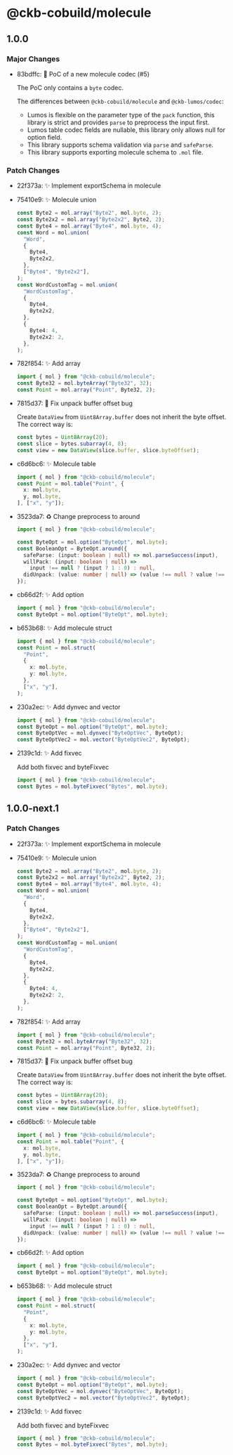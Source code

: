 # @ckb-cobuild/molecule

## 1.0.0

### Major Changes

- 83bdffc: :tada: PoC of a new molecule codec (#5)

  The PoC only contains a `byte` codec.

  The differences between `@ckb-cobuild/molecule` and `@ckb-lumos/codec`:

  - Lumos is flexible on the parameter type of the `pack` function, this
    library is strict and provides `parse` to preprocess the input first.
  - Lumos table codec fields are nullable, this library only allows null
    for option field.
  - This library supports schema validation via `parse` and `safeParse`.
  - This library supports exporting molecule schema to `.mol` file.

### Patch Changes

- 22f373a: :sparkles: Implement exportSchema in molecule
- 75410e9: :sparkles: Molecule union

  ```ts
  const Byte2 = mol.array("Byte2", mol.byte, 2);
  const Byte2x2 = mol.array("Byte2x2", Byte2, 2);
  const Byte4 = mol.array("Byte4", mol.byte, 4);
  const Word = mol.union(
    "Word",
    {
      Byte4,
      Byte2x2,
    },
    ["Byte4", "Byte2x2"],
  );
  const WordCustomTag = mol.union(
    "WordCustomTag",
    {
      Byte4,
      Byte2x2,
    },
    {
      Byte4: 4,
      Byte2x2: 2,
    },
  );
  ```

- 782f854: :sparkles: Add array

  ```ts
  import { mol } from "@ckb-cobuild/molecule";
  const Byte32 = mol.byteArray("Byte32", 32);
  const Point = mol.array("Point", Byte32, 2);
  ```

- 7815d37: :bug: Fix unpack buffer offset bug

  Create `DataView` from `Uint8Array.buffer` does not inherit the
  byte offset. The correct way is:

  ```ts
  const bytes = Uint8Array(20);
  const slice = bytes.subarray(4, 8);
  const view = new DataView(slice.buffer, slice.byteOffset);
  ```

- c6d6bc6: :sparkles: Molecule table

  ```ts
  import { mol } from "@ckb-cobuild/molecule";
  const Point = mol.table("Point", {
    x: mol.byte,
    y, mol.byte,
  ], ["x", "y"]);
  ```

- 3523da7: :recycle: Change preprocess to around

  ```ts
  import { mol } from "@ckb-cobuild/molecule";

  const ByteOpt = mol.option("ByteOpt", mol.byte);
  const BooleanOpt = ByteOpt.around({
    safeParse: (input: boolean | null) => mol.parseSuccess(input),
    willPack: (input: boolean | null) =>
      input !== null ? (input ? 1 : 0) : null,
    didUnpack: (value: number | null) => (value !== null ? value !== 0 : null),
  });
  ```

- cb66d2f: :sparkles: Add option

  ```ts
  import { mol } from "@ckb-cobuild/molecule";
  const ByteOpt = mol.option("ByteOpt", mol.byte);
  ```

- b653b68: :sparkles: Add molecule struct

  ```ts
  import { mol } from "@ckb-cobuild/molecule";
  const Point = mol.struct(
    "Point",
    {
      x: mol.byte,
      y: mol.byte,
    },
    ["x", "y"],
  );
  ```

- 230a2ec: :sparkles: Add dynvec and vector

  ```ts
  import { mol } from "@ckb-cobuild/molecule";
  const ByteOpt = mol.option("ByteOpt", mol.byte);
  const ByteOptVec = mol.dynvec("ByteOptVec", ByteOpt);
  const ByteOptVec2 = mol.vector("ByteOptVec2", ByteOpt);
  ```

- 2139c1d: :sparkles: Add fixvec

  Add both fixvec and byteFixvec

  ```ts
  import { mol } from "@ckb-cobuild/molecule";
  const Bytes = mol.byteFixvec("Bytes", mol.byte);
  ```

## 1.0.0-next.1

### Patch Changes

- 22f373a: :sparkles: Implement exportSchema in molecule
- 75410e9: :sparkles: Molecule union

  ```ts
  const Byte2 = mol.array("Byte2", mol.byte, 2);
  const Byte2x2 = mol.array("Byte2x2", Byte2, 2);
  const Byte4 = mol.array("Byte4", mol.byte, 4);
  const Word = mol.union(
    "Word",
    {
      Byte4,
      Byte2x2,
    },
    ["Byte4", "Byte2x2"],
  );
  const WordCustomTag = mol.union(
    "WordCustomTag",
    {
      Byte4,
      Byte2x2,
    },
    {
      Byte4: 4,
      Byte2x2: 2,
    },
  );
  ```

- 782f854: :sparkles: Add array

  ```ts
  import { mol } from "@ckb-cobuild/molecule";
  const Byte32 = mol.byteArray("Byte32", 32);
  const Point = mol.array("Point", Byte32, 2);
  ```

- 7815d37: :bug: Fix unpack buffer offset bug

  Create `DataView` from `Uint8Array.buffer` does not inherit the
  byte offset. The correct way is:

  ```ts
  const bytes = Uint8Array(20);
  const slice = bytes.subarray(4, 8);
  const view = new DataView(slice.buffer, slice.byteOffset);
  ```

- c6d6bc6: :sparkles: Molecule table

  ```ts
  import { mol } from "@ckb-cobuild/molecule";
  const Point = mol.table("Point", {
    x: mol.byte,
    y, mol.byte,
  ], ["x", "y"]);
  ```

- 3523da7: :recycle: Change preprocess to around

  ```ts
  import { mol } from "@ckb-cobuild/molecule";

  const ByteOpt = mol.option("ByteOpt", mol.byte);
  const BooleanOpt = ByteOpt.around({
    safeParse: (input: boolean | null) => mol.parseSuccess(input),
    willPack: (input: boolean | null) =>
      input !== null ? (input ? 1 : 0) : null,
    didUnpack: (value: number | null) => (value !== null ? value !== 0 : null),
  });
  ```

- cb66d2f: :sparkles: Add option

  ```ts
  import { mol } from "@ckb-cobuild/molecule";
  const ByteOpt = mol.option("ByteOpt", mol.byte);
  ```

- b653b68: :sparkles: Add molecule struct

  ```ts
  import { mol } from "@ckb-cobuild/molecule";
  const Point = mol.struct(
    "Point",
    {
      x: mol.byte,
      y: mol.byte,
    },
    ["x", "y"],
  );
  ```

- 230a2ec: :sparkles: Add dynvec and vector

  ```ts
  import { mol } from "@ckb-cobuild/molecule";
  const ByteOpt = mol.option("ByteOpt", mol.byte);
  const ByteOptVec = mol.dynvec("ByteOptVec", ByteOpt);
  const ByteOptVec2 = mol.vector("ByteOptVec2", ByteOpt);
  ```

- 2139c1d: :sparkles: Add fixvec

  Add both fixvec and byteFixvec

  ```ts
  import { mol } from "@ckb-cobuild/molecule";
  const Bytes = mol.byteFixvec("Bytes", mol.byte);
  ```
